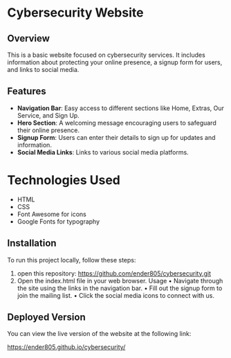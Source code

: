 # Cybersecurity Website
## Overview
This is a basic website focused on cybersecurity services. It includes information about protecting your online presence, a signup form for users, and links to social media.
## Features
- **Navigation Bar**: Easy access to different sections like Home, Extras, Our Service, and Sign Up.
- **Hero Section**: A welcoming message encouraging users to safeguard their online presence.
- **Signup Form**: Users can enter their details to sign up for updates and information.
- **Social Media Links**: Links to various social media platforms.
# Technologies Used
- HTML
- CSS
- Font Awesome for icons
- Google Fonts for typography
## Installation
To run this project locally, follow these steps:
1. open this repository:
   https://github.com/ender805/cybersecurity.git 
2.	Open the index.html file in your web browser.
Usage
•	Navigate through the site using the links in the navigation bar.
•	Fill out the signup form to join the mailing list.
•	Click the social media icons to connect with us.


## Deployed Version

You can view the live version of the website at the following link:

https://ender805.github.io/cybersecurity/